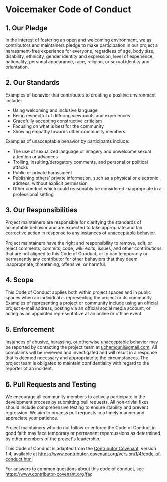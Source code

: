 # Voicemaker Code of Conduct

## 1. Our Pledge

In the interest of fostering an open and welcoming environment, we as contributors and maintainers pledge to make participation in our project a harassment-free
experience for everyone, regardless of age, body size, disability, ethnicity, gender identity and expression, level of experience, nationality, personal
appearance, race, religion, or sexual identity and orientation.

## 2. Our Standards

Examples of behavior that contributes to creating a positive environment include:

- Using welcoming and inclusive language
- Being respectful of differing viewpoints and experiences
- Gracefully accepting constructive criticism
- Focusing on what is best for the community
- Showing empathy towards other community members

Examples of unacceptable behavior by participants include:

- The use of sexualized language or imagery and unwelcome sexual attention or advances
- Trolling, insulting/derogatory comments, and personal or political attacks
- Public or private harassment
- Publishing others' private information, such as a physical or electronic address, without explicit permission
- Other conduct which could reasonably be considered inappropriate in a professional setting

## 3. Our Responsibilities

Project maintainers are responsible for clarifying the standards of acceptable behavior and are expected to take appropriate and fair corrective action in
response to any instances of unacceptable behavior.

Project maintainers have the right and responsibility to remove, edit, or reject comments, commits, code, wiki edits, issues, and other contributions that are
not aligned to this Code of Conduct, or to ban temporarily or permanently any contributor for other behaviors that they deem inappropriate, threatening,
offensive, or harmful.

## 4. Scope

This Code of Conduct applies both within project spaces and in public spaces when an individual is representing the project or its community. Examples of
representing a project or community include using an official project e-mail address, posting via an official social media account, or acting as an appointed
representative at an online or offline event.

## 5. Enforcement

Instances of abusive, harassing, or otherwise unacceptable behavior may be reported by contacting the project team at uchemouni@gmail.com. All complaints will
be reviewed and investigated and will result in a response that is deemed necessary and appropriate to the circumstances. The project team is obligated to
maintain confidentiality with regard to the reporter of an incident.

## 6. Pull Requests and Testing

We encourage all community members to actively participate in the development process by submitting pull requests. All non-trivial fixes should include
comprehensive testing to ensure stability and prevent regression. We aim to process pull requests in a timely manner and appreciate your patience.

Project maintainers who do not follow or enforce the Code of Conduct in good faith may face temporary or permanent repercussions as determined by other members
of the project's leadership.

This Code of Conduct is adapted from the [Contributor Covenant](https://www.contributor-covenant.org), version 1.4, available at
https://www.contributor-covenant.org/version/1/4/code-of-conduct.html

For answers to common questions about this code of conduct, see https://www.contributor-covenant.org/faq
